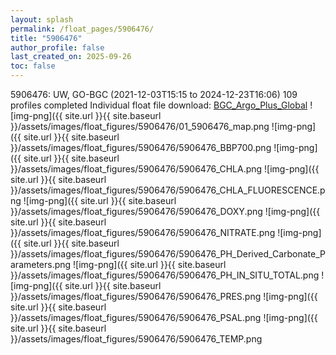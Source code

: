```yaml
---
layout: splash
permalink: /float_pages/5906476/
title: "5906476"
author_profile: false
last_created_on: 2025-09-26
toc: false
---
```

 
5906476: UW, GO-BGC (2021-12-03T15:15 to 2024-12-23T16:06)
109 profiles completed
Individual float file download: [BGC_Argo_Plus_Global](https://ftp.soest.hawaii.edu/bgc_argo_plus/Individual_Floats/outliers_removed/5906476_Sprof_processed.nc)
![img-png]({{ site.url }}{{ site.baseurl }}/assets/images/float_figures/5906476/01_5906476_map.png
![img-png]({{ site.url }}{{ site.baseurl }}/assets/images/float_figures/5906476/5906476_BBP700.png
![img-png]({{ site.url }}{{ site.baseurl }}/assets/images/float_figures/5906476/5906476_CHLA.png
![img-png]({{ site.url }}{{ site.baseurl }}/assets/images/float_figures/5906476/5906476_CHLA_FLUORESCENCE.png
![img-png]({{ site.url }}{{ site.baseurl }}/assets/images/float_figures/5906476/5906476_DOXY.png
![img-png]({{ site.url }}{{ site.baseurl }}/assets/images/float_figures/5906476/5906476_NITRATE.png
![img-png]({{ site.url }}{{ site.baseurl }}/assets/images/float_figures/5906476/5906476_PH_Derived_Carbonate_Parameters.png
![img-png]({{ site.url }}{{ site.baseurl }}/assets/images/float_figures/5906476/5906476_PH_IN_SITU_TOTAL.png
![img-png]({{ site.url }}{{ site.baseurl }}/assets/images/float_figures/5906476/5906476_PRES.png
![img-png]({{ site.url }}{{ site.baseurl }}/assets/images/float_figures/5906476/5906476_PSAL.png
![img-png]({{ site.url }}{{ site.baseurl }}/assets/images/float_figures/5906476/5906476_TEMP.png
